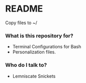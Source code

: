 # README #

Copy files to ~/

### What is this repository for? ###

* Terminal Configurations for Bash
* Personalization files.

### Who do I talk to? ###

* Lemniscate Snickets
